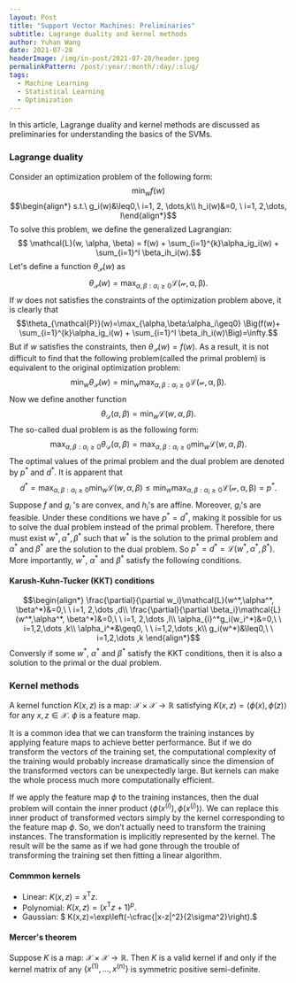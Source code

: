 ```yaml
---
layout: Post
title: "Support Vector Machines: Preliminaries"
subtitle: Lagrange duality and kernel methods
author: Yuhan Wang
date: 2021-07-28
headerImage: /img/in-post/2021-07-28/header.jpeg
permalinkPattern: /post/:year/:month/:day/:slug/
tags:
  - Machine Learning
  - Statistical Learning
  - Optimization
---
```

In this article, Lagrange duality and kernel methods are discussed as preliminaries for understanding the basics of the SVMs.

### Lagrange duality
Consider an optimization problem of the following form:
$$ \min_{w} f(w)$$
$$\begin{align*}
s.t.\ g_i(w)&\leq0,\ i=1, 2, \dots,k\\
h_i(w)&=0, \ i=1, 2,\dots, l\end{align*}$$
To solve this problem, we define the generalized Lagrangian:
$$ \mathcal{L}(w, \alpha, \beta) = f(w) + \sum_{i=1}^{k}\alpha_ig_i(w) + \sum_{i=1}^l \beta_ih_i(w).$$
Let's define a function $\theta_{\mathcal{P}}(w)$ as
$$\theta_{\mathcal{P}}(w)=\max_{\alpha, \beta:\alpha_i\geq0} \mathcal{L(w,\alpha,\beta)}.$$
If $w$ does not satisfies the constraints of the optimization problem above, it is clearly that
$$\theta_{\mathcal{P}}(w)=\max_{\alpha,\beta:\alpha_i\geq0} \Big(f(w)+ \sum_{i=1}^{k}\alpha_ig_i(w) + \sum_{i=1}^l \beta_ih_i(w)\Big)=\infty.$$
But if $w$ satisfies the constraints, then $\theta_{\mathcal{P}}(w)=f(w).$ As a result, it is not difficult to find that the following problem(called the primal problem) is equivalent to the original optimization problem:
$$\min_{w}\theta_{\mathcal{P}}(w)=\min_{w}\max_{\alpha, \beta:\alpha_i\geq0} \mathcal{L(w,\alpha,\beta)}.$$
Now we define another function $$\theta_{\mathcal{D}}(\alpha, \beta)=\min_w\mathcal{L}(w,\alpha,\beta).$$
The so-called dual problem is as the following form:
$$\max_{\alpha,\beta:\alpha_i\geq0}\theta_{\mathcal{D}}(\alpha, \beta)=\max_{\alpha,\beta:\alpha_i\geq0}\min_w\mathcal{L}(w,\alpha,\beta).$$
The optimal values of the primal problem and the dual problem are denoted by $p^*$ and $d^*.$
It is apparent that 
$$ d^*=\max_{\alpha,\beta:\alpha_i\geq0}\min_w\mathcal{L}(w,\alpha,\beta)\leq \min_{w}\max_{\alpha, \beta:\alpha_i\geq0} \mathcal{L(w,\alpha,\beta)}=p^*.$$
Suppose $f$ and $g_i$ 's are convex, and $h_i$'s are affine. Moreover, $g_i$'s are feasible. Under these conditions we have $p^*=d^*$, making it possible for us to solve the dual problem instead of the primal problem. Therefore, there must exist $w^*, \alpha^*, \beta^*$ such that $w^*$ is the solution to the primal problem and $\alpha^*$ and $\beta^*$ are the solution to the dual problem. So $p^*=d^*=\mathcal{L}(w^*, \alpha^*, \beta^*)$.
More importantly, $w^*$, $\alpha^*$ and $\beta^*$ satisfy the following conditions.
#### Karush-Kuhn-Tucker (KKT) conditions
$$\begin{align*}
\frac{\partial}{\partial w_i}\mathcal{L}(w^*,\alpha^*, \beta^*)&=0,\ \ i=1, 2,\dots ,d\\
\frac{\partial}{\partial \beta_i}\mathcal{L}(w^*,\alpha^*, \beta^*)&=0,\ \ i=1, 2,\dots ,l\\
\alpha_{i}^*g_i(w_i^*)&=0,\ \ i=1,2,\dots ,k\\
\alpha_i^*&\geq0, \ \ i=1,2,\dots ,k\\
g_i(w^*)&\leq0,\ \ i=1,2,\dots ,k
\end{align*}$$
Conversly if some $w^*$, $\alpha^*$ and $\beta^*$ satisfy the KKT conditions, then it is also a solution to the primal or the dual problem.
### Kernel methods
A kernel function $K(x,z)$ is a map: $\mathcal{X}\times\mathcal{X}\rightarrow\mathbb{R}$ satisfying $K(x,z)=\langle \phi(x), \phi(z)\rangle$   for any $x, z\in \mathcal{X}.$ $\phi$ is a feature map.

It is a common idea that we can transform the training instances by applying feature maps to achieve better performance. But if we do transform the vectors of the training set, the computational complexity of the training would probably increase dramatically since the dimension of the transformed vectors can be unexpectedly large. But kernels can make the whole process much more computationally efficient. 

If we apply the feature map $\phi$ to the training instances, 
then the dual problem will contain the inner product $\langle \phi(x^{(i)}),\phi( x^{(j)})\rangle.$ We can replace this inner product of transformed vectors simply by the kernel corresponding to the feature map $\phi.$
So, we don’t actually need to transform the training instances. The transformation is implicitly represented by the kernel. The result will be the same as if we had gone through the trouble of transforming the training set then fitting a linear algorithm.
#### Commmon kernels
* Linear: $K(x,z)=x^{\mathrm T}z.$
* Polynomial: $K(x,z)=(x^{\mathrm{T}}z+1)^p.$
* Gaussian: $ K(x,z)=\exp\left(-\cfrac{\|x-z\|^2}{2\sigma^2}\right).$
#### Mercer's theorem
Suppose $K$ is a map: $\mathcal{X}\times\mathcal{X}\rightarrow\mathbb{R}$. Then $K$ is a valid kernel if and only if the kernel matrix of any $\lbrace x^{(1)},\dots,x^{(n)}\rbrace$ is symmetric positive semi-definite.

